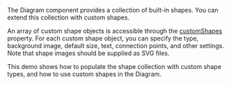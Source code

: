 The Diagram component provides a collection of built-in shapes. You can extend this collection with custom shapes.

An array of custom shape objects is accessible through the [customShapes](/Documentation/ApiReference/UI_Components/dxDiagram/Configuration/customShapes/) property. For each custom shape object, you can specify the type, background image, default size, text, connection points, and other settings. Note that shape images should be supplied as SVG files.

This demo shows how to populate the shape collection with custom shape types, and how to use custom shapes in the Diagram.
<!--split-->